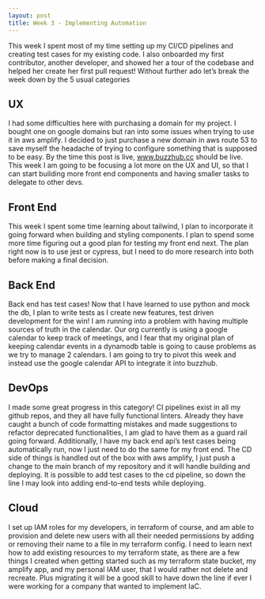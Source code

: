 ```yaml
---
layout: post
title: Week 3 - Implementing Automation
---
```


This week I spent most of my time setting up my CI/CD pipelines and creating test cases for my existing code. I also onboarded my first contributor, another developer, and showed her a tour of the codebase and helped her create her first pull request! Without further ado let’s break the week down by the 5 usual categories
## UX
I had some difficulties here with purchasing a domain for my project. I bought one on google domains but ran into some issues when trying to use it in aws amplify. I decided to just purchase a new domain in aws route 53 to save myself the headache of trying to configure something that is supposed to be easy. By the time this post is live, www.buzzhub.cc should be live. This week I am going to be focusing a lot more on the UX and UI, so that I can start building more front end components and having smaller tasks to delegate to other devs.
## Front End
This week I spent some time learning about tailwind, I plan to incorporate it going forward when building and styling components. I plan to spend some more time figuring out a good plan for testing my front end next. The plan right now is to use jest or cypress, but I need to do more research into both before making a final decision.
## Back End
Back end has test cases! Now that I have learned to use python and mock the db, I plan to write tests as I create new features, test driven development for the win! I am running into a problem with having multiple sources of truth in the calendar. Our org currently is using a google calendar to keep track of meetings, and I fear that my original plan of keeping calendar events in a dynamodb table is going to cause problems as we try to manage 2 calendars. I am going to try to pivot this week and instead use the google calendar API to integrate it into buzzhub.
## DevOps
I made some great progress in this category! CI pipelines exist in all my github repos, and they all have fully functional linters. Already they have caught a bunch of code formatting mistakes and made suggestions to refactor deprecated functionalities, I am glad to have them as a guard rail going forward. Additionally, I have my back end api’s test cases being automatically run, now I just need to do the same for my front end. The CD side of things is handled out of the box with aws amplify, I just push a change to the main branch of my repository and it will handle building and deploying. It is possible to add test cases to the cd pipeline, so down the line I may look into adding end-to-end tests while deploying.
## Cloud
I set up IAM roles for my developers, in terraform of course, and am able to provision and delete new users with all their needed permissions by adding or removing their name to a file in my terraform config. I need to learn next how to add existing resources to my terraform state, as there are a few things I created when getting started such as my terraform state bucket, my amplify app, and my personal IAM user, that I would rather not delete and recreate. Plus migrating it will be a good skill to have down the line if ever I were working for a company that wanted to implement IaC.
